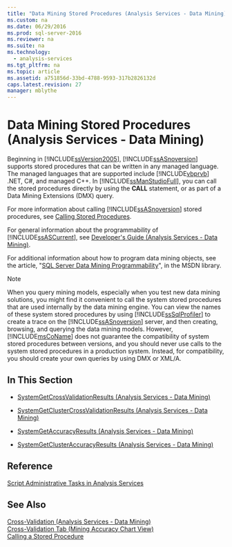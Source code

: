 ```yaml
---
title: "Data Mining Stored Procedures (Analysis Services - Data Mining)"
ms.custom: na
ms.date: 06/29/2016
ms.prod: sql-server-2016
ms.reviewer: na
ms.suite: na
ms.technology: 
  - analysis-services
ms.tgt_pltfrm: na
ms.topic: article
ms.assetid: a751856d-33bd-4788-9593-317b2826132d
caps.latest.revision: 27
manager: mblythe
---
```

# Data Mining Stored Procedures (Analysis Services - Data Mining)
Beginning in [!INCLUDE[ssVersion2005](../../Topics/TopicNameContainA/includes/ssVersion2005_md.md)], [!INCLUDE[ssASnoversion](../../Topics/TopicNameContainA/includes/ssASnoversion_md.md)] supports stored procedures that can be written in any managed language. The managed languages that are supported include [!INCLUDE[vbprvb](../../Topics/TopicNameContainA/includes/vbprvb_md.md)] .NET, C#, and managed C++. In [!INCLUDE[ssManStudioFull](../../Topics/TopicNameContainA/includes/ssManStudioFull_md.md)], you can call the stored procedures directly by using the **CALL** statement, or as part of a Data Mining Extensions (DMX) query.  
  
 For more information about calling [!INCLUDE[ssASnoversion](../../Topics/TopicNameContainA/includes/ssASnoversion_md.md)] stored procedures, see [Calling Stored Procedures](assetId:///96a9660d-875b-4ee4-b339-90020b1d9895).  
  
 For general information about the programmability of [!INCLUDE[ssASCurrent](../../Topics/TopicNameContainA/includes/ssASCurrent_md.md)], see [Developer's Guide (Analysis Services - Data Mining)](assetId:///9fd77b16-0b89-44ce-bcf1-7c04b62499da).  
  
 For additional information about how to program data mining objects, see the article, "[SQL Server Data Mining Programmability](http://go.microsoft.com/fwlink/?LinkId=93735)", in the MSDN library.  
  
> [!NOTE]  
>  When you query mining models, especially when you test new data mining solutions, you might find it convenient to call the system stored procedures that are used internally by the data mining engine. You can view the names of these system stored procedures by using [!INCLUDE[ssSqlProfiler](../../Topics/TopicNameContainA/includes/ssSqlProfiler_md.md)] to create a trace on the [!INCLUDE[ssASnoversion](../../Topics/TopicNameContainA/includes/ssASnoversion_md.md)] server, and then creating, browsing, and querying the data mining models. However, [!INCLUDE[msCoName](../../Topics/TopicNameContainA/includes/msCoName_md.md)] does not guarantee the compatibility of system stored procedures between versions, and you should never use calls to the system stored procedures in a production system. Instead, for compatibility, you should create your own queries by using DMX or XML/A.  
  
## In This Section  
  
-   [SystemGetCrossValidationResults (Analysis Services - Data Mining)](../../Topics/TopicNameNotContainA/SystemGetCrossValidationResults--Analysis-Services---Data-Mining-.md)  
  
-   [SystemGetClusterCrossValidationResults (Analysis Services - Data Mining)](../../Topics/TopicNameNotContainA/SystemGetClusterCrossValidationResults--Analysis-Services---Data-Mining-.md)  
  
-   [SystemGetAccuracyResults (Analysis Services - Data Mining)](../../Topics/TopicNameNotContainA/SystemGetAccuracyResults--Analysis-Services---Data-Mining-.md)  
  
-   [SystemGetClusterAccuracyResults (Analysis Services - Data Mining)](../../Topics/TopicNameNotContainA/SystemGetClusterAccuracyResults--Analysis-Services---Data-Mining-.md)  
  
## Reference  
 [Script Administrative Tasks in Analysis Services](../../Topics/TopicNameNotContainA/Script-Administrative-Tasks-in-Analysis-Services.md)  
  
## See Also  
 [Cross-Validation (Analysis Services - Data Mining)](../../Topics/TopicNameNotContainA/Cross-Validation--Analysis-Services---Data-Mining-.md)   
 [Cross-Validation Tab (Mining Accuracy Chart View)](../../Topics/TopicNameNotContainA/Cross-Validation-Tab--Mining-Accuracy-Chart-View-.md)   
 [Calling a Stored Procedure](assetId:///d13737f4-f641-45bf-b56c-523e2ffc080f)